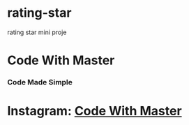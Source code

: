 # rating-star
rating star mini proje
<h1>Code With Master</h1>
<h3>Code Made Simple</h3>
<h1>Instagram: <a href="https://www.instagram.com/CodeWithMaster">Code With Master</a> </h1>
